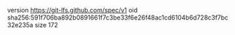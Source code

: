 version https://git-lfs.github.com/spec/v1
oid sha256:591f706ba892b0891661f7c3be33f6e26f48ac1cd6104b6d728c3f7bc32e235a
size 172
